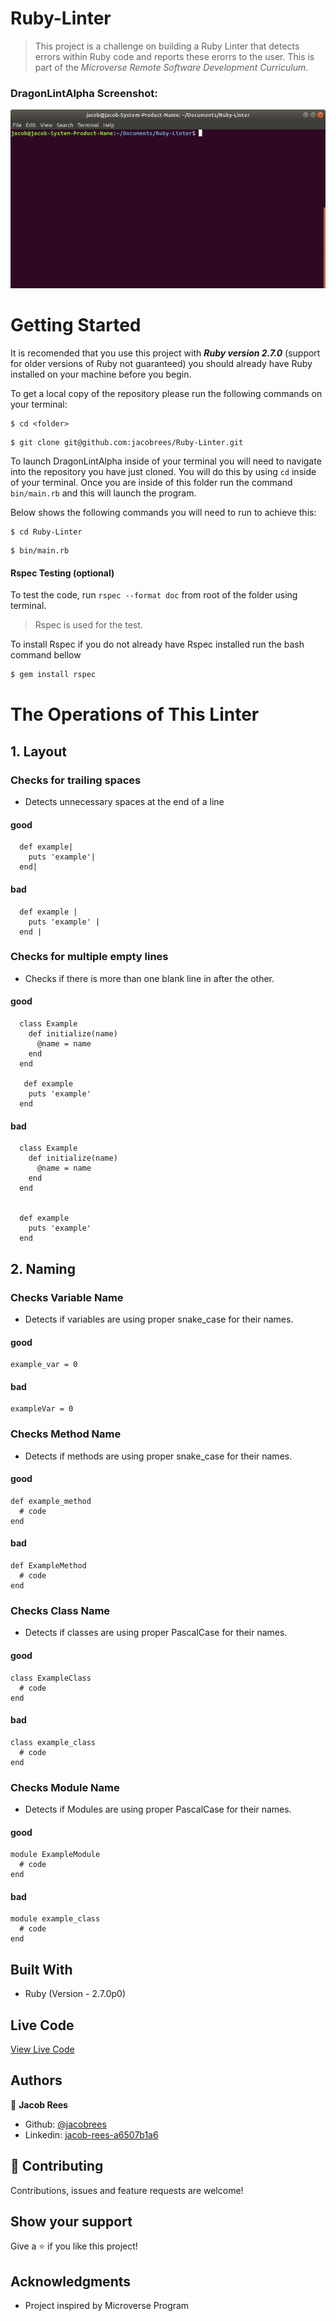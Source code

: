 # Ruby-Linter

> This project is a challenge on building a Ruby Linter that detects errors within Ruby code and reports these erorrs to the user. This is part of the _Microverse Remote Software Development Curriculum_.

### DragonLintAlpha Screenshot:

![](screenshot/screenshot.gif)

# Getting Started
It is recomended that you use this project with ***Ruby version 2.7.0*** (support for older versions of Ruby not guaranteed) you should already have Ruby installed on your machine before you begin.

To get a local copy of the repository please run the following commands on your terminal:

```
$ cd <folder>
```

```
$ git clone git@github.com:jacobrees/Ruby-Linter.git
```

To launch DragonLintAlpha inside of your terminal you will need to navigate into the repository you have just cloned. You will do this by using `cd` inside of your terminal. Once you are inside of this folder run the command `bin/main.rb` and this will launch the program. 

Below shows the following commands you will need to run to achieve this:

```
$ cd Ruby-Linter
```

```
$ bin/main.rb
```

#### Rspec Testing (optional)

To test the code, run `rspec --format doc` from root of the folder using terminal.
> Rspec is used for the test.

To install Rspec if you do not already have Rspec installed run the bash command bellow
~~~bash
$ gem install rspec
~~~

# The Operations of This Linter

## 1. Layout

### Checks for trailing spaces

- Detects unnecessary spaces at the end of a line

#### good

```
  def example|
    puts 'example'|
  end|
```

#### bad

```
  def example |
    puts 'example' |
  end |
```


### Checks for multiple empty lines

- Checks if there is more than one blank line in after the other.

#### good

```
  class Example
    def initialize(name)
      @name = name
    end
  end

   def example
    puts 'example'
  end
```

#### bad

```
  class Example
    def initialize(name)
      @name = name
    end
  end


  def example
    puts 'example'
  end
```

## 2. Naming

### Checks Variable Name

- Detects if variables are using proper snake_case for their names.

#### good

```
example_var = 0
```

#### bad

```
exampleVar = 0
```

### Checks Method Name

- Detects if methods are using proper snake_case for their names.

#### good

```
def example_method
  # code
end
```

#### bad

```
def ExampleMethod
  # code
end
```

### Checks Class Name

- Detects if classes are using proper PascalCase for their names.

#### good

```
class ExampleClass
  # code
end
```

#### bad

```
class example_class
  # code
end
```


### Checks Module Name

- Detects if Modules are using proper PascalCase for their names.

#### good

```
module ExampleModule
  # code
end
```

#### bad

```
module example_class
  # code
end
```

## Built With

- Ruby (Version - 2.7.0p0)

## Live Code

[View Live Code](https://repl.it)

## Authors

👤 **Jacob Rees**

- Github: [@jacobrees](https://github.com/jacobrees)
- Linkedin: [jacob-rees-a6507b1a6](https://www.linkedin.com/in/jacob-rees-a6507b1a6/)

## 🤝 Contributing

Contributions, issues and feature requests are welcome!

## Show your support

Give a ⭐️ if you like this project!

## Acknowledgments

- Project inspired by Microverse Program
